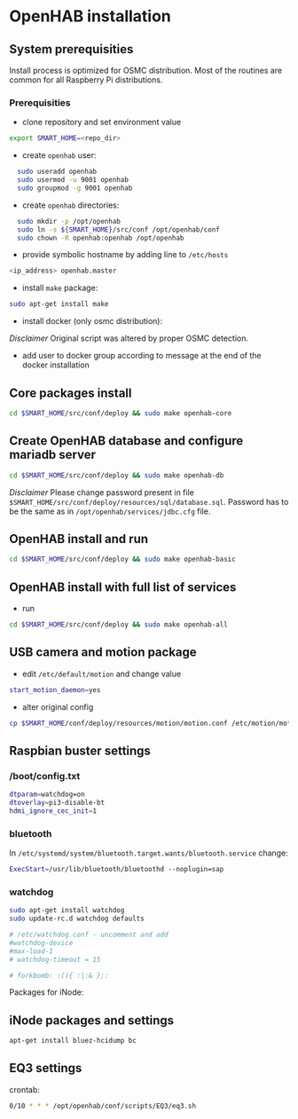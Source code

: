 # OpenHAB installation

## System prerequisities

Install process is optimized for OSMC distribution. Most of the routines are common for all Raspberry Pi distributions.

### Prerequisities

- clone repository and set environment value

```bash
export SMART_HOME=<repo_dir>
```

- create `openhab` user:

```bash
  sudo useradd openhab
  sudo usermod -u 9001 openhab
  sudo groupmod -g 9001 openhab
```

- create `openhab` directories:

```bash
  sudo mkdir -p /opt/openhab
  sudo ln -s ${SMART_HOME}/src/conf /opt/openhab/conf
  sudo chown -R openhab:openhab /opt/openhab
```

- provide symbolic hostname by adding line to `/etc/hosts`

```bash
<ip_address> openhab.master
```

- install `make` package:

```bash
sudo apt-get install make
```

- install docker (only osmc distribution):

_Disclaimer_ Original script was altered by proper OSMC detection.

- add user to docker group according to message at the end of the docker installation

## Core packages install

```bash
cd $SMART_HOME/src/conf/deploy && sudo make openhab-core
```

## Create OpenHAB database and configure mariadb server

```bash
cd $SMART_HOME/src/conf/deploy && sudo make openhab-db
```

_Disclaimer_ Please change password present in file `$SMART_HOME/src/conf/deploy/resources/sql/database.sql`. Password has to be the same as in `/opt/openhab/services/jdbc.cfg` file.

## OpenHAB install and run

```bash
cd $SMART_HOME/src/conf/deploy && sudo make openhab-basic
```

## OpenHAB install with full list of services

- run

```bash
cd $SMART_HOME/src/conf/deploy && sudo make openhab-all
```

## USB camera and motion package

- edit `/etc/default/motion` and change value

```bash
start_motion_daemon=yes
```

- alter original config

```bash
cp $SMART_HOME/conf/deploy/resources/motion/motion.conf /etc/motion/motion/conf
```

## Raspbian buster settings

### /boot/config.txt

```bash
dtparam=watchdog=on
dtoverlay=pi3-disable-bt
hdmi_ignore_cec_init=1
```

### bluetooth

In `/etc/systemd/system/bluetooth.target.wants/bluetooth.service` change:

```bash
ExecStart=/usr/lib/bluetooth/bluetoothd --noplugin=sap
```

### watchdog

```bash
sudo apt-get install watchdog
sudo update-rc.d watchdog defaults

# /etc/watchdog.conf - uncomment and add
#watchdog-device
#max-load-1
# watchdog-timeout = 15

# forkbomb: :(){ :|:& };:
```

Packages for iNode:

## iNode packages and settings

```bash
apt-get install bluez-hcidump bc
```

## EQ3 settings

crontab:

```bash
0/10 * * * /opt/openhab/conf/scripts/EQ3/eq3.sh
```
